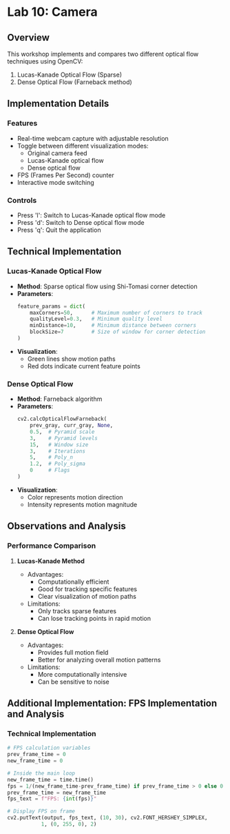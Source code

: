 # Lab 10: Camera

## Overview
This workshop implements and compares two different optical flow techniques using OpenCV:
1. Lucas-Kanade Optical Flow (Sparse)
2. Dense Optical Flow (Farneback method)

## Implementation Details

### Features
- Real-time webcam capture with adjustable resolution
- Toggle between different visualization modes:
  - Original camera feed
  - Lucas-Kanade optical flow
  - Dense optical flow
- FPS (Frames Per Second) counter
- Interactive mode switching

### Controls
- Press 'l': Switch to Lucas-Kanade optical flow mode
- Press 'd': Switch to Dense optical flow mode
- Press 'q': Quit the application

## Technical Implementation

### Lucas-Kanade Optical Flow
- **Method**: Sparse optical flow using Shi-Tomasi corner detection
- **Parameters**:
  ```python
  feature_params = dict(
      maxCorners=50,      # Maximum number of corners to track
      qualityLevel=0.3,   # Minimum quality level
      minDistance=10,     # Minimum distance between corners
      blockSize=7         # Size of window for corner detection
  )
  ```
- **Visualization**: 
  - Green lines show motion paths
  - Red dots indicate current feature points

### Dense Optical Flow
- **Method**: Farneback algorithm
- **Parameters**:
  ```python
  cv2.calcOpticalFlowFarneback(
      prev_gray, curr_gray, None,
      0.5,  # Pyramid scale
      3,    # Pyramid levels
      15,   # Window size
      3,    # Iterations
      5,    # Poly_n
      1.2,  # Poly_sigma
      0     # Flags
  )
  ```
- **Visualization**: 
  - Color represents motion direction
  - Intensity represents motion magnitude

## Observations and Analysis

### Performance Comparison
1. **Lucas-Kanade Method**
   - Advantages:
     - Computationally efficient
     - Good for tracking specific features
     - Clear visualization of motion paths
   - Limitations:
     - Only tracks sparse features
     - Can lose tracking points in rapid motion

2. **Dense Optical Flow**
   - Advantages:
     - Provides full motion field
     - Better for analyzing overall motion patterns
   - Limitations:
     - More computationally intensive
     - Can be sensitive to noise

## Additional Implementation: FPS Implementation and Analysis

### Technical Implementation
```python
# FPS calculation variables
prev_frame_time = 0
new_frame_time = 0

# Inside the main loop
new_frame_time = time.time()
fps = 1/(new_frame_time-prev_frame_time) if prev_frame_time > 0 else 0
prev_frame_time = new_frame_time
fps_text = f"FPS: {int(fps)}"

# Display FPS on frame
cv2.putText(output, fps_text, (10, 30), cv2.FONT_HERSHEY_SIMPLEX, 
           1, (0, 255, 0), 2)
```

